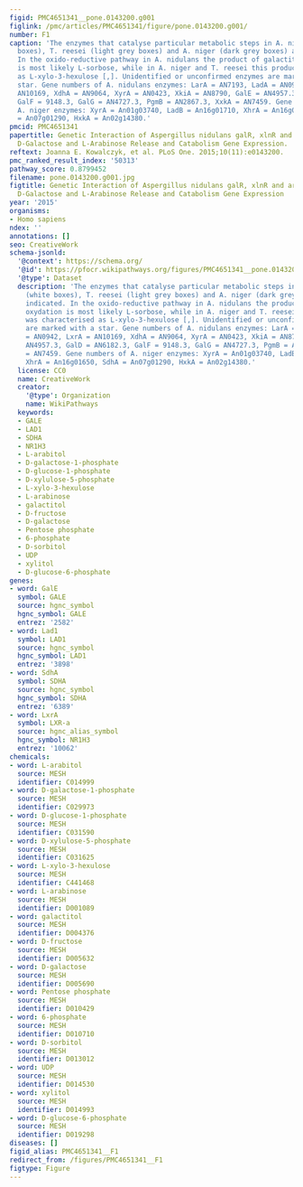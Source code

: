 ```yaml
---
figid: PMC4651341__pone.0143200.g001
figlink: /pmc/articles/PMC4651341/figure/pone.0143200.g001/
number: F1
caption: 'The enzymes that catalyse particular metabolic steps in A. nidulans (white
  boxes), T. reesei (light grey boxes) and A. niger (dark grey boxes) are indicated.
  In the oxido-reductive pathway in A. nidulans the product of galactitol oxydation
  is most likely L-sorbose, while in A. niger and T. reesei this product was characterised
  as L-xylo-3-hexulose [,]. Unidentified or unconfirmed enzymes are marked with a
  star. Gene numbers of A. nidulans enzymes: LarA = AN7193, LadA = AN0942, LxrA =
  AN10169, XdhA = AN9064, XyrA = AN0423, XkiA = AN8790, GalE = AN4957.3, GalD = AN6182.3,
  GalF = 9148.3, GalG = AN4727.3, PgmB = AN2867.3, XxkA = AN7459. Gene numbers of
  A. niger enzymes: XyrA = An01g03740, LadB = An16g01710, XhrA = An16g01650, SdhA
  = An07g01290, HxkA = An02g14380.'
pmcid: PMC4651341
papertitle: Genetic Interaction of Aspergillus nidulans galR, xlnR and araR in Regulating
  D-Galactose and L-Arabinose Release and Catabolism Gene Expression.
reftext: Joanna E. Kowalczyk, et al. PLoS One. 2015;10(11):e0143200.
pmc_ranked_result_index: '50313'
pathway_score: 0.8799452
filename: pone.0143200.g001.jpg
figtitle: Genetic Interaction of Aspergillus nidulans galR, xlnR and araR in Regulating
  D-Galactose and L-Arabinose Release and Catabolism Gene Expression
year: '2015'
organisms:
- Homo sapiens
ndex: ''
annotations: []
seo: CreativeWork
schema-jsonld:
  '@context': https://schema.org/
  '@id': https://pfocr.wikipathways.org/figures/PMC4651341__pone.0143200.g001.html
  '@type': Dataset
  description: 'The enzymes that catalyse particular metabolic steps in A. nidulans
    (white boxes), T. reesei (light grey boxes) and A. niger (dark grey boxes) are
    indicated. In the oxido-reductive pathway in A. nidulans the product of galactitol
    oxydation is most likely L-sorbose, while in A. niger and T. reesei this product
    was characterised as L-xylo-3-hexulose [,]. Unidentified or unconfirmed enzymes
    are marked with a star. Gene numbers of A. nidulans enzymes: LarA = AN7193, LadA
    = AN0942, LxrA = AN10169, XdhA = AN9064, XyrA = AN0423, XkiA = AN8790, GalE =
    AN4957.3, GalD = AN6182.3, GalF = 9148.3, GalG = AN4727.3, PgmB = AN2867.3, XxkA
    = AN7459. Gene numbers of A. niger enzymes: XyrA = An01g03740, LadB = An16g01710,
    XhrA = An16g01650, SdhA = An07g01290, HxkA = An02g14380.'
  license: CC0
  name: CreativeWork
  creator:
    '@type': Organization
    name: WikiPathways
  keywords:
  - GALE
  - LAD1
  - SDHA
  - NR1H3
  - L-arabitol
  - D-galactose-1-phosphate
  - D-glucose-1-phosphate
  - D-xylulose-5-phosphate
  - L-xylo-3-hexulose
  - L-arabinose
  - galactitol
  - D-fructose
  - D-galactose
  - Pentose phosphate
  - 6-phosphate
  - D-sorbitol
  - UDP
  - xylitol
  - D-glucose-6-phosphate
genes:
- word: GalE
  symbol: GALE
  source: hgnc_symbol
  hgnc_symbol: GALE
  entrez: '2582'
- word: Lad1
  symbol: LAD1
  source: hgnc_symbol
  hgnc_symbol: LAD1
  entrez: '3898'
- word: SdhA
  symbol: SDHA
  source: hgnc_symbol
  hgnc_symbol: SDHA
  entrez: '6389'
- word: LxrA
  symbol: LXR-a
  source: hgnc_alias_symbol
  hgnc_symbol: NR1H3
  entrez: '10062'
chemicals:
- word: L-arabitol
  source: MESH
  identifier: C014999
- word: D-galactose-1-phosphate
  source: MESH
  identifier: C029973
- word: D-glucose-1-phosphate
  source: MESH
  identifier: C031590
- word: D-xylulose-5-phosphate
  source: MESH
  identifier: C031625
- word: L-xylo-3-hexulose
  source: MESH
  identifier: C441468
- word: L-arabinose
  source: MESH
  identifier: D001089
- word: galactitol
  source: MESH
  identifier: D004376
- word: D-fructose
  source: MESH
  identifier: D005632
- word: D-galactose
  source: MESH
  identifier: D005690
- word: Pentose phosphate
  source: MESH
  identifier: D010429
- word: 6-phosphate
  source: MESH
  identifier: D010710
- word: D-sorbitol
  source: MESH
  identifier: D013012
- word: UDP
  source: MESH
  identifier: D014530
- word: xylitol
  source: MESH
  identifier: D014993
- word: D-glucose-6-phosphate
  source: MESH
  identifier: D019298
diseases: []
figid_alias: PMC4651341__F1
redirect_from: /figures/PMC4651341__F1
figtype: Figure
---
```


